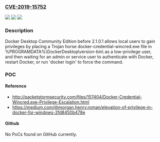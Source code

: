 ### [CVE-2019-15752](https://cve.mitre.org/cgi-bin/cvename.cgi?name=CVE-2019-15752)
![](https://img.shields.io/static/v1?label=Product&message=n%2Fa&color=blue)
![](https://img.shields.io/static/v1?label=Version&message=n%2Fa&color=blue)
![](https://img.shields.io/static/v1?label=Vulnerability&message=n%2Fa&color=brighgreen)

### Description

Docker Desktop Community Edition before 2.1.0.1 allows local users to gain privileges by placing a Trojan horse docker-credential-wincred.exe file in %PROGRAMDATA%\DockerDesktop\version-bin\ as a low-privilege user, and then waiting for an admin or service user to authenticate with Docker, restart Docker, or run 'docker login' to force the command.

### POC

#### Reference
- http://packetstormsecurity.com/files/157404/Docker-Credential-Wincred.exe-Privilege-Escalation.html
- https://medium.com/@morgan.henry.roman/elevation-of-privilege-in-docker-for-windows-2fd8450b478e

#### Github
No PoCs found on GitHub currently.

